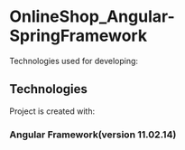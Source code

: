 # OnlineShop_Angular-SpringFramework

Technologies used for developing:
    
	
## Technologies
Project is created with:
### Angular Framework(version 11.02.14)

